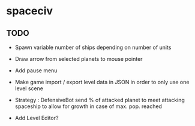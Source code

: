 # spaceciv


## TODO

- Spawn variable number of ships depending on number of units

- Draw arrow from selected planets to mouse pointer

- Add pause menu

- Make game import / export level data in JSON in order to only use one level scene

- Strategy : DefensiveBot send % of attacked planet to meet attacking spaceship to allow for growth in case of max. pop. reached

- Add Level Editor?